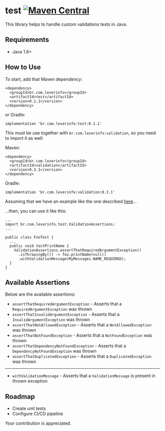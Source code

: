# test [![Maven Central](https://img.shields.io/maven-central/v/br.com.leverinfo/test.svg?label=Maven%20Central)](https://search.maven.org/search?q=g:%22br.com.leverinfo%22%20AND%20a:%22test%22)

This library helps to handle custom validations tests in Java.

## Requirements

- Java 1.8+

## How to Use

To start, add that Maven dependency:

```
<dependency>
  <groupId>br.com.leverinfo</groupId>
  <artifactId>test</artifactId>
  <version>0.1.1</version>
</dependency>
```

or Gradle:

```
implementation 'br.com.leverinfo:test:0.1.1'
```

This must be use together with `br.com.leverinfo:validation`, so you need to import it as well:

Maven:

```
<dependency>
  <groupId>br.com.leverinfo</groupId>
  <artifactId>validation</artifactId>
  <version>0.3.1</version>
</dependency>
```

Gradle:

```
implementation 'br.com.leverinfo:validation:0.3.1'
```

Assuming that we have an example like the one described [here](https://github.com/leverinfo/validation/blob/main/README.md#how-to-use)...

...then, you can use it like this:

```
...
import br.com.leverinfo.test.ValidationAssertions;
...

public class FooTest {
  ...   
  public void testPrintName {
    ValidationAssertions.assertThatRequiredArgumentException()
      .isThrowingBy(() -> foo.printName(null))
      .withValidationMessage(MyMessages.NAME_REQUIRED);  
  }
}
```

## Available Assertions

Below are the available assertions:

* `assertThatRequiredArgumentException` - Asserts that a `RequiredArgumentException` was thrown
* `assertThatInvalidArgumentException` - Asserts that a `InvalidArgumentException` was thrown
* `assertThatNotAllowedException` - Asserts that a `NotAllowedException` was thrown
* `assertThatNotFoundException` - Asserts that a `NotFoundException` was thrown
* `assertThatDependencyNotFoundException` - Asserts that a `DependencyNotFoundException` was thrown
* `assertThatDuplicatedException` - Asserts that a `DuplicatedException` was thrown
---
* `withValidationMessage` - Asserts that a `ValidationMessage` is present in thrown exception

## Roadmap

* Create unit tests
* Configure CI/CD pipeline

Your contribution is appreciated.